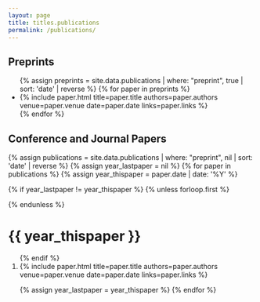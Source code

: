 ```yaml
---
layout: page
title: titles.publications
permalink: /publications/
---
```


## Preprints

<ul>
{% assign preprints = site.data.publications | where: "preprint", true | sort: 'date' | reverse %}
{% for paper in preprints %}
<li>
{% include paper.html
    title=paper.title
    authors=paper.authors
    venue=paper.venue
    date=paper.date
    links=paper.links
%}
</li>
{% endfor %}
</ul>

## Conference and Journal Papers

{% assign publications = site.data.publications | where: "preprint", nil | sort: 'date' | reverse %}
{% assign year_lastpaper = nil %}
{% for paper in publications %}
{% assign year_thispaper = paper.date | date: '%Y' %}

{% if year_lastpaper != year_thispaper %}
{% unless forloop.first %}
</ol>
{% endunless %}
<h1>{{ year_thispaper }}</h1>
<ol reversed start="{{ forloop.rindex }}">
{% endif %}

<li>
{% include paper.html
    title=paper.title
    authors=paper.authors
    venue=paper.venue
    date=paper.date
    links=paper.links
%}
</li>

{% assign year_lastpaper = year_thispaper %}
{% endfor %}
</ol>
